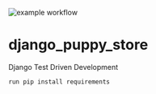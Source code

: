 ![example workflow](https://github.com/StephenKamau/django_puppy_store/workflows/main.yml/badge.svg)

# django_puppy_store
Django Test Driven Development

```run pip install requirements ```

